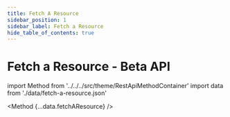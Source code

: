 ```yaml
---
title: Fetch A Resource
sidebar_position: 1
sidebar_label: Fetch a Resource
hide_table_of_contents: true
---
```


# Fetch a Resource - Beta API

import Method from '../../../src/theme/RestApiMethodContainer'
import data from './data/fetch-a-resource.json'

<Method
{...data.fetchAResource}
/>
